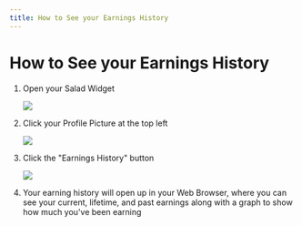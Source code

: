 ```yaml
---
title: How to See your Earnings History
---
```


# How to See your Earnings History

1. Open your Salad Widget

   ![](https://s3.amazonaws.com/helpscout.net/docs/assets/615b47bfca9e0011a4434693/images/68ac20ef8e97a048e5e61a29/file-pgMSxRAIwz.png)

2. Click your Profile Picture at the top left

   ![](https://s3.amazonaws.com/helpscout.net/docs/assets/615b47bfca9e0011a4434693/images/68ac244a89cf2c5abd2cb30b/file-rAI4kFurYG.png)

3. Click the "Earnings History" button

   ![](https://s3.amazonaws.com/helpscout.net/docs/assets/615b47bfca9e0011a4434693/images/68ac245393262c3e08a4f8dd/file-SYgU3atYLL.png)

4. Your earning history will open up in your Web Browser, where you can see your current, lifetime, and past earnings
   along with a graph to show how much you've been earning
